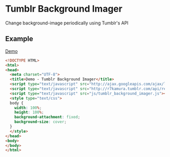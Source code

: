 # Tumblr Background Imager
Change background-image periodically using Tumblr's API

## Example
[Demo](http://bit.ly/tumblr_background_imager)

```html
<!DOCTYPE HTML>
<html>
<head>
  <meta charset="UTF-8">
  <title>Demo - Tumblr Background Imager</title>
  <script type="text/javascript" src="http://ajax.googleapis.com/ajax/libs/jquery/1.7.2/jquery.min.js"></script>
  <script type="text/javascript" src="http://r7kamura.tumblr.com/api/read/json?num=50&type=photo"></script>
  <script type="text/javascript" src="js/tumblr_background_imager.js"></script>
  <style type="text/css">
  body {
    width: 100%;
    height: 100%;
    background-attachment: fixed;
    background-size: cover;
  }
  </style>
</head>
<body>
</body>
</html>
```
